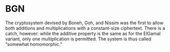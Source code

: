 # BGN
The cryptosystem devised by Boneh, Goh, and Nissim  was the first to allow both additions and multiplications with a constant-size ciphertext. There is a catch, however: while the additive property is the same as for the ElGamal variant, only one multiplication is permitted. The system is thus called “somewhat homomorphic.”
